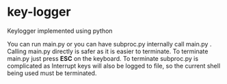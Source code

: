 # key-logger
Keylogger implemented using python

You can run main.py or you can have subproc.py internally call main.py .
Calling main.py directly is safer as it is easier to terminate. 
To terminate main.py just press **ESC** on the keyboard. 
To terminate subproc.py is complicated as Interrupt keys will also be logged to file, so the current shell being used must be terminated.
